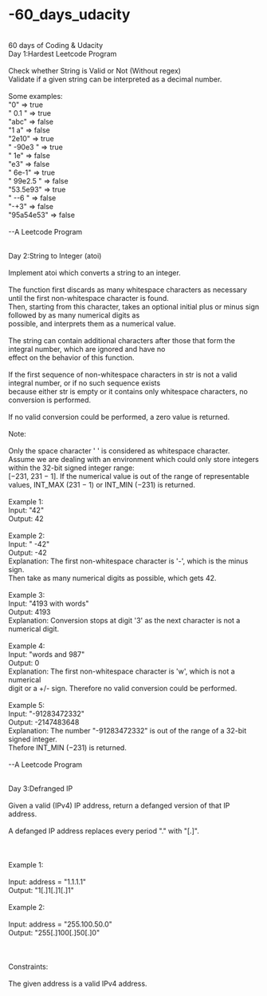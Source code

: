 # -60_days_udacity
<br />60 days of Coding &amp; Udacity<br />
Day 1:Hardest Leetcode Program
<br />
<br />Check whether String is Valid or Not (Without regex)
<br />Validate if a given string can be interpreted as a decimal number.
<br />
<br />Some examples:
<br />"0" => true
<br />" 0.1 " => true
<br />"abc" => false
<br />"1 a" => false
<br />"2e10" => true
<br />" -90e3   " => true
<br />" 1e" => false
<br />"e3" => false
<br />" 6e-1" => true
<br />" 99e2.5 " => false
<br />"53.5e93" => true
<br />" --6 " => false
<br />"-+3" => false
<br />"95a54e53" => false
<br />
<br />--A Leetcode Program

<br />Day 2:String to Integer (atoi)
<br />
<br />Implement atoi which converts a string to an integer.
<br />
<br />The function first discards as many whitespace characters as necessary until the first non-whitespace character is found. <br />Then, starting from this character, takes an optional initial plus or minus sign followed by as many numerical digits as <br />possible, and interprets them as a numerical value.
<br />
<br />The string can contain additional characters after those that form the integral number, which are ignored and have no <br />effect on the behavior of this function.
<br />
<br />If the first sequence of non-whitespace characters in str is not a valid integral number, or if no such sequence exists <br />because either str is empty or it contains only whitespace characters, no conversion is performed.
<br />
<br />If no valid conversion could be performed, a zero value is returned.
<br />
<br />Note:
<br />
<br />    Only the space character ' ' is considered as whitespace character.
<br />    Assume we are dealing with an environment which could only store integers within the 32-bit signed integer range: <br />[−231,  231 − 1]. If the numerical value is out of the range of representable values, INT_MAX (231 − 1) or INT_MIN (−231) is returned.
<br />
<br />Example 1:
<br />Input: "42"
<br />Output: 42
<br />
<br />Example 2:
<br />Input: "   -42"
<br />Output: -42
<br />Explanation: The first non-whitespace character is '-', which is the minus sign.
<br />             Then take as many numerical digits as possible, which gets 42.
<br />
<br />Example 3:
<br />Input: "4193 with words"
<br />Output: 4193
<br />Explanation: Conversion stops at digit '3' as the next character is not a numerical digit.
<br />
<br />Example 4:
<br />Input: "words and 987"
<br />Output: 0
<br />Explanation: The first non-whitespace character is 'w', which is not a numerical 
<br />             digit or a +/- sign. Therefore no valid conversion could be performed.
<br />
<br />Example 5:
<br />Input: "-91283472332"
<br />Output: -2147483648
<br />Explanation: The number "-91283472332" is out of the range of a 32-bit signed integer.
<br />             Thefore INT_MIN (−231) is returned.
<br />
<br />--A Leetcode Program

<br />Day 3:Defranged IP
<br />
<br />Given a valid (IPv4) IP address, return a defanged version of that IP address.
<br />
<br />A defanged IP address replaces every period "." with "[.]".
<br />
 <br />
<br />
<br />Example 1:
<br />
<br />Input: address = "1.1.1.1"
<br />Output: "1[.]1[.]1[.]1"
<br />
<br />Example 2:
<br />
<br />Input: address = "255.100.50.0"
<br />Output: "255[.]100[.]50[.]0"
<br />
<br />
<br />
<br />Constraints:
<br />
<br />    The given address is a valid IPv4 address.
<br />

